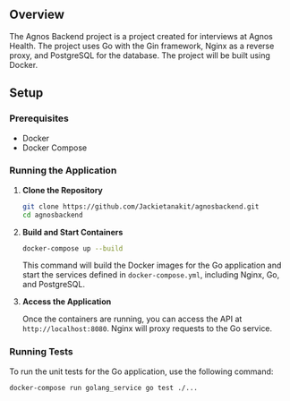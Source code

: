 ## Overview

The Agnos Backend project is a project created for interviews at Agnos Health. The project uses Go with the Gin framework, Nginx as a reverse proxy, and PostgreSQL for the database. The project will be built using Docker.

## Setup

### Prerequisites

- Docker
- Docker Compose

### Running the Application

1. **Clone the Repository**

    ```sh
    git clone https://github.com/Jackietanakit/agnosbackend.git
    cd agnosbackend
    ```

2. **Build and Start Containers**

    ```sh
    docker-compose up --build
    ```

    This command will build the Docker images for the Go application and start the services defined in `docker-compose.yml`, including Nginx, Go, and PostgreSQL.

3. **Access the Application**

    Once the containers are running, you can access the API at `http://localhost:8080`. Nginx will proxy requests to the Go service.

### Running Tests

To run the unit tests for the Go application, use the following command:

```sh
docker-compose run golang_service go test ./...
